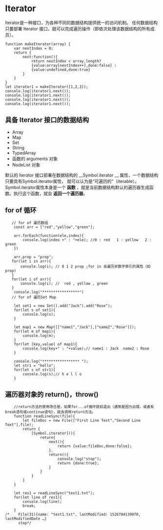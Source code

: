 # Iterator
Iterator是一种接口，为各种不同的数据结构提供统一的访问机制。
任何数据结构只要部署 Iterator 接口，就可以完成遍历操作（即依次处理该数据结构的所有成员）。

```
function makeIterator(array) {
    var nextIndex = 0;
    return {
        next:function(){
            return nextIndex < array.length?
            {value:array[nextIndex++],done:false} :
            {value:undefined,done:true}
        }
    }
}
let iterator1 = makeIterator([1,2,3]);
console.log(iterator1.next());
console.log(iterator1.next());
console.log(iterator1.next());
console.log(iterator1.next());
```

## 具备 Iterator 接口的数据结构
* Array
* Map
* Set
* String
* TypedArray
* 函数的 arguments 对象
* NodeList 对象

默认的 Iterator 接口部署在数据结构的 __Symbol.iterator __ 属性，一个数据结构只要具有Symbol.iterator属性，
就可以认为是“可遍历的”（iterable）。
Symbol.iterator属性本身是一个 __函数__ ，就是当前数据结构默认的遍历器生成函数。执行这个函数，就会 __返回一个遍历器__。

## for of 循环

```
   // for of 遍历数组
    const arr = ["red","yellow","green"];

    arr.forEach(function(ele,index){
        console.log(index +" : "+ele); //0 : red   1 : yellow   2 : green
    })

    arr.prop = "prop";
   for(let i in arr){
       console.log(i); // 0 1 2 prop ;for in 会遍历非数字索引的属性（如prop)
   }
   for(let i of arr){
       console.log(i); //  red , yellow , green
   }
    console.log("*****************")
   // for of 遍历Set Map

    let set1 = new Set().add("Jack").add("Rose");
    for(let s of set1){
        console.log(s);
    }

    let map1 = new Map([["name1","Jack"],["name2","Rose"]]);
    for(let m of map1){
        console.log(m);
    }
    for(let [key,value] of map1){
        console.log(key+" : "+value);// name1 : Jack  name2 : Rose
    }

    console.log("***************** ");
    let str1 = "hello";
    for(let s of str1){
        console.log(s);// h e l l o
    }
```
## 遍历器对象的 return()，throw()

```
    //return方法的使用场合是，如果for...of循环提前退出（通常是因为出错，或者有break语句或continue语句），就会调用return方法。
    function readLineSync(file){
        let fileDoc = new File(["First Line Text","Second Line Text"],file);
        return {
            [Symbol.iterator](){
                return{
                    next(){
                        return {value:fileDoc,done:false};
                    },
                    return(){
                        console.log("stop");
                        return {done:true};
                    }
                }
            }
        }
    }

    let res1 = readLineSync("test1.txt");
    for(let line of res1){
        console.log(line);
        break;
    }
/*    File(31){name: "test1.txt", lastModified: 1526784139070, lastModifiedDate …}
      stop*/
```



